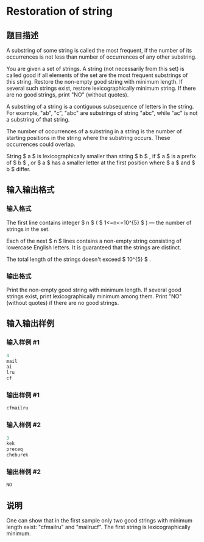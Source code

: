 # Restoration of string

## 题目描述

A substring of some string is called the most frequent, if the number of its occurrences is not less than number of occurrences of any other substring.

You are given a set of strings. A string (not necessarily from this set) is called good if all elements of the set are the most frequent substrings of this string. Restore the non-empty good string with minimum length. If several such strings exist, restore lexicographically minimum string. If there are no good strings, print "NO" (without quotes).

A substring of a string is a contiguous subsequence of letters in the string. For example, "ab", "c", "abc" are substrings of string "abc", while "ac" is not a substring of that string.

The number of occurrences of a substring in a string is the number of starting positions in the string where the substring occurs. These occurrences could overlap.

String $ a $ is lexicographically smaller than string $ b $ , if $ a $ is a prefix of $ b $ , or $ a $ has a smaller letter at the first position where $ a $ and $ b $ differ.

## 输入输出格式

### 输入格式

The first line contains integer $ n $ ( $ 1<=n<=10^{5} $ ) — the number of strings in the set.

Each of the next $ n $ lines contains a non-empty string consisting of lowercase English letters. It is guaranteed that the strings are distinct.

The total length of the strings doesn't exceed $ 10^{5} $ .

### 输出格式

Print the non-empty good string with minimum length. If several good strings exist, print lexicographically minimum among them. Print "NO" (without quotes) if there are no good strings.

## 输入输出样例

### 输入样例 #1

```cpp
4
mail
ai
lru
cf

```
### 输出样例 #1

```cpp
cfmailru

```
### 输入样例 #2

```cpp
3
kek
preceq
cheburek

```
### 输出样例 #2

```cpp
NO

```
## 说明

One can show that in the first sample only two good strings with minimum length exist: "cfmailru" and "mailrucf". The first string is lexicographically minimum.

